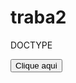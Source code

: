 # traba2
DOCTYPE<html>
<!DOCTYPE html>
<html lang="en">
<head>
    <meta charset="UTF-8">
    <meta name="viewport" content="width=device-width, initial-scale=1.0">
    <title>Document</title>
</head>
<body>
    <button Onclick="Ir site()">Clique aqui</button>
</body>
<script>
function Ir site(){
    window.location.href="Untitled-1.html atuali.html 2.html"
}


</script>
</html>
